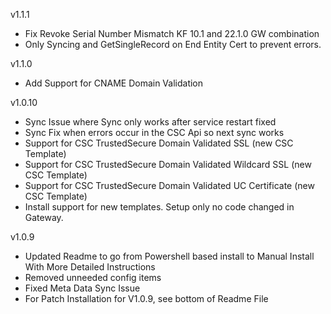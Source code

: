 v1.1.1
- Fix Revoke Serial Number Mismatch KF 10.1 and 22.1.0 GW combination
- Only Syncing and GetSingleRecord on End Entity Cert to prevent errors.

v1.1.0
- Add Support for CNAME Domain Validation 

v1.0.10
- Sync Issue where Sync only works after service restart fixed
- Sync Fix when errors occur in the CSC Api so next sync works
- Support for CSC TrustedSecure Domain Validated SSL (new CSC Template)
- Support for CSC TrustedSecure Domain Validated Wildcard SSL (new CSC Template)
- Support for CSC TrustedSecure Domain Validated UC Certificate (new CSC Template)
- Install support for new templates.  Setup only no code changed in Gateway.

v1.0.9
- Updated Readme to go from Powershell based install to Manual Install With More Detailed Instructions
- Removed unneeded config items
- Fixed Meta Data Sync Issue
- For Patch Installation for V1.0.9, see bottom of Readme File

